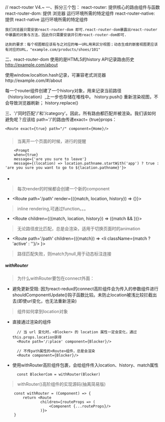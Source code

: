 // react-router V4.~
一、拆分三个包：
    react-router: 提供核心的路由组件与函数
    react-router-dom: 提供 浏览器 运行环境所需的特定组件
    react-router-native: 提供 react-native 运行环境所需的特定组件

    我们浏览器只需安装react-router-dom 即可.react-router-dom暴露出react-router中暴露的对象与方法，因此你只需要安装并引用react-router-dom即可.

    达到的要求：每个视图都应该有与之对应的唯一URL用来区分视图；动态生成的嵌套视图更应该有对应的URL，"example.com/products/shoes/101"

二、react-router-dom
<BrowserRouter>
使用的是HTML5的history API记录路由历史
http://example.com/about

<HashRouter>
使用window.localtion.hash记录，可兼容老式浏览器
http://example.com/#/about   

每一个router组件创建了一个history对象，用来记录当前路径（history.location）,上一步也存储在堆栈中。
history.push()      <Link/>  重新渲染视图，不会导致浏览器刷新；
history.replace()    <Redirect/>


三、'/'同时匹配'/'和'/category'。因此，所有路由都匹配并被渲染。我们该如何避免呢？应该给 path='/'的路由传递exact= {true}props：

`<Route exact={true} path="/" component={Home}/>`


##### <Prompt>

> 当离开一个页面的时候，进行的提醒

        <Prompt
        when={true}
        message={'are you sure to leave'}
        message={(location) => location.pathname.startWith('app') ? true : 'are you sure you want to go to ${lacation.pathname}'}>


#### <Route>

* <Route path='/path' component={React.Element}> 
> 每次render的时候都会创建一个新的component

* <Route path='/path' render={({match, location, history}) => {}}>
> inline rendering,可通过function。。。

* <Route children={({match, location, history}) => (<animate>{match && <something>}</animate>)}>
> 无论路径皮比匹配，总是会渲染，适用于切换页面时的animation

* <Route path='/path' children={({match}) => <li className={match ? 'active' : ''}/> }>
> 路径匹配失败，则match为null,用于动态标注连接



##### withRouter

> 为什么withRouter要包在connect外面： 
    
* 避免更新受阻: 因为react-redux的connect高阶组件会为传入的参数组件进行shouldComponentUpdate()钩子函数比较。未防止location被浅比较拦截出去(即使url变化，也无法重新渲染)

> 组件如何拿到location对象

* 直接通过<Route>渲染的组件

        // 当 url 变化时，<Blocker> 的 location 属性一定会变化，通过this.props.location获得
        <Route path='/:place' component={Blocker}/>

        // 不传path属性的<Route>组件，总是会渲染
        <Route component={Blocker}/>

* 使用withRouter高阶组件包裹，会给组件传入location、history、match属性

        const BlockerCom = withRouter(Blocker)

> withRouter()高阶组件的实现源码(抽离简易版)

        const withRouter = (Component) => {
            return <Route
                    children={routeProps => (
                        <Component {...routeProps}/>
                    )}>
        }






